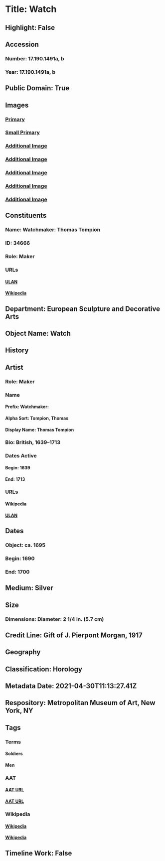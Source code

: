 # Title: Watch
## Highlight: False
## Accession
### Number: 17.190.1491a, b
### Year: 17.190.1491a, b
## Public Domain: True
## Images
### [Primary](https://images.metmuseum.org/CRDImages/es/original/DP-12739-101.jpg)
### [Small Primary](https://images.metmuseum.org/CRDImages/es/web-large/DP-12739-101.jpg)
### [Additional Image](https://images.metmuseum.org/CRDImages/es/original/DP-12739-102.jpg)
### [Additional Image](https://images.metmuseum.org/CRDImages/es/original/DP-12739-103.jpg)
### [Additional Image](https://images.metmuseum.org/CRDImages/es/original/DP-12739-104.jpg)
### [Additional Image](https://images.metmuseum.org/CRDImages/es/original/DP-12739-105.jpg)
### [Additional Image](https://images.metmuseum.org/CRDImages/es/original/DP-12739-202.jpg)
## Constituents
### Name: Watchmaker: Thomas Tompion
### ID: 34666
### Role: Maker
### URLs
#### [ULAN](http://vocab.getty.edu/page/ulan/500052353)
#### [Wikipedia](https://www.wikidata.org/wiki/Q2427688)
## Department: European Sculpture and Decorative Arts
## Object Name: Watch
## History
## Artist
### Role: Maker
### Name
#### Prefix: Watchmaker:
#### Alpha Sort: Tompion, Thomas
#### Display Name: Thomas Tompion
### Bio: British, 1639–1713
### Dates Active
#### Begin: 1639
#### End: 1713
### URLs
#### [Wikipedia](https://www.wikidata.org/wiki/Q2427688)
#### [ULAN](http://vocab.getty.edu/page/ulan/500052353)
## Dates
### Object: ca. 1695
### Begin: 1690
### End: 1700
## Medium: Silver
## Size
### Dimensions: Diameter: 2 1/4 in. (5.7 cm)
## Credit Line: Gift of J. Pierpont Morgan, 1917
## Geography
## Classification: Horology
## Metadata Date: 2021-04-30T11:13:27.41Z
## Respository: Metropolitan Museum of Art, New York, NY
## Tags
### Terms
#### Soldiers
#### Men
### AAT
#### [AAT URL](http://vocab.getty.edu/page/aat/300185678)
#### [AAT URL](http://vocab.getty.edu/page/aat/300025928)
### Wikipedia
#### [Wikipedia]()
#### [Wikipedia]()
## Timeline Work: False